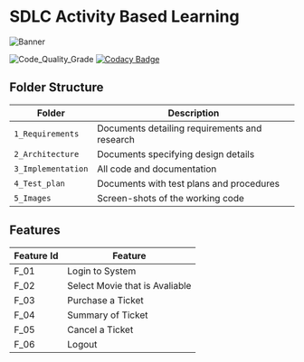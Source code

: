 # SDLC Activity Based Learning

![Banner](https://github.com/goutami8989/Stepin_Movie-Ticket-Booking-System/blob/main/1_Requirements/banner.png)

<!--
Visit [Pages for Report -optional](using github.io option)


Build | Code Quality | Unity | [Git Inspector](using github.io option)
------|----------|-------|--------------
 To be added | To be added | To be added | To be added

-->

![Code_Quality_Grade](https://www.code-inspector.com/project/27638/status/svg)
[![Codacy Badge](https://app.codacy.com/project/badge/Grade/5ecd85a2c4234d69affd5a4d5d96af52)](https://www.codacy.com/gh/goutami8989/Stepin_Movie-Ticket-Booking-System/dashboard?utm_source=github.com&amp;utm_medium=referral&amp;utm_content=goutami8989/Stepin_Movie-Ticket-Booking-System&amp;utm_campaign=Badge_Grade)

## Folder Structure
Folder             | Description
-------------------| -----------------------------------------
`1_Requirements`   | Documents detailing requirements and research
`2_Architecture`   | Documents specifying design details
`3_Implementation` | All code and documentation
`4_Test_plan`      | Documents with test plans and procedures
`5_Images`         | Screen-shots of the working code
##  Features
| Feature Id | Feature |
| -----------|---------|
|F_01| Login to System | |
|F_02|Select Movie that is Avaliable |
|F_03| Purchase a Ticket |
|F_04| Summary of Ticket |
|F_05| Cancel a Ticket |
|F_06| Logout |

<!--

## Contributors List and Summary

PS Number. |  Name   |    Features    | Issuess Raised |Issues Resolved|No Test Cases|Test Case Pass
-------|---------|----------------|----------------|---------------|-------------|--------------
`99006110` | Goutami D Honagannavar  | Feature A, B etc    | X No     | X No   |X No   |X No     
   -->
<!--
## Challenges Faced and How Was It Overcome

1. ABC
2. BCD
3. ...
4. ...



